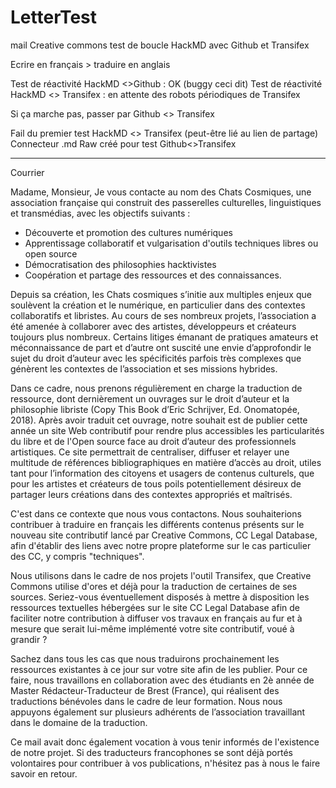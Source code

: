 # LetterTest

mail Creative commons
test de boucle HackMD avec Github et Transifex

Ecrire en français > traduire en anglais

Test de réactivité HackMD <>Github : OK (buggy ceci dit)
Test de réactivité HackMD <> Transifex : en attente des robots périodiques de Transifex

Si ça marche pas, passer par Github <> Transifex

Fail du premier test HackMD <> Transifex (peut-être lié au lien de partage)
Connecteur .md Raw créé pour test Github<>Transifex 

---------------------------------------------

Courrier

Madame, Monsieur,
Je vous contacte au nom des Chats Cosmiques, une association française qui construit des passerelles culturelles, linguistiques et transmédias, avec les objectifs suivants :
* Découverte et promotion des cultures numériques
* Apprentissage collaboratif et vulgarisation d'outils techniques libres ou open source
* Démocratisation des philosophies hacktivistes
* Coopération et partage des ressources et des connaissances.

Depuis sa création, les Chats cosmiques  s’initie aux multiples enjeux que soulèvent la création et le numérique, en particulier dans des contextes collaboratifs et libristes. Au cours de ses nombreux projets, l’association a été amenée à collaborer avec des artistes, développeurs et créateurs toujours plus nombreux. Certains litiges émanant de pratiques amateurs et méconnaissance de part et d’autre ont suscité une envie d’approfondir le sujet du droit d’auteur avec les spécificités parfois très complexes que génèrent les contextes de l’association et ses missions hybrides.

Dans ce cadre, nous prenons régulièrement en charge la traduction de ressource, dont dernièrement un ouvrages sur le droit d’auteur et la philosophie libriste (Copy This Book d’Eric Schrijver, Ed. Onomatopée, 2018). Après avoir traduit cet ouvrage, notre souhait est de publier cette année un site Web contributif pour rendre plus accessibles les particularités du libre et de l'Open source face au droit d’auteur des professionnels artistiques. Ce site permettrait de centraliser, diffuser et relayer une multitude de références bibliographiques en matière d’accès au droit, utiles tant pour l’information des citoyens et usagers de contenus culturels, que pour les artistes et créateurs de tous poils potentiellement désireux de partager leurs créations dans des contextes appropriés et maîtrisés.

C'est dans ce contexte que nous vous contactons. Nous souhaiterions contribuer à traduire en français les différents contenus présents sur le nouveau site contributif lancé par Creative Commons, CC Legal Database, afin d'établir des liens avec notre propre plateforme sur le cas particulier des CC, y compris "techniques".

Nous utilisons dans le cadre de nos projets l'outil Transifex, que Creative Commons utilise d'ores et déjà pour la traduction de certaines de ses sources. Seriez-vous éventuellement disposés à mettre à disposition les ressources textuelles hébergées sur le site CC Legal Database afin de faciliter notre contribution à diffuser vos travaux en français au fur et à mesure que serait lui-même implémenté votre site contributif, voué à grandir ?

Sachez dans tous les cas que nous traduirons prochainement les ressources existantes à ce jour sur votre site afin de les publier. Pour ce faire, nous travaillons en collaboration avec des étudiants en 2è année de Master Rédacteur-Traducteur de Brest (France), qui réalisent des traductions bénévoles dans le cadre de leur formation. Nous nous appuyons également sur plusieurs adhérents de l’association travaillant dans le domaine de la traduction. 

Ce mail avait donc également vocation à vous tenir informés de l'existence de notre projet. Si des traducteurs francophones se sont déjà portés volontaires pour contribuer à vos publications, n'hésitez pas à nous le faire savoir en retour.
